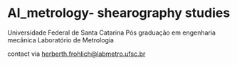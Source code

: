 # AI_metrology- shearography studies 

Universidade Federal de Santa Catarina
Pós graduação em engenharia mecânica
Laboratório de Metrologia

contact via herberth.frohlich@labmetro.ufsc.br

